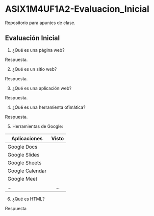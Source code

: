 # ASIX1M4UF1A2-Evaluacion_Inicial

Repositorio para apuntes de clase.

## Evaluación Inicial

1. ¿Qué es una página web?

Respuesta. 

2. ¿Qué es un sitio web?

Respuesta. 

3. ¿Qué es una aplicación web?

Respuesta. 

4. ¿Qué es una herramienta ofimática?

Respuesta.

5. Herramientas de Google:

|Aplicaciones|Visto|
|-------------|:----------:|
|Google Docs|        |
|Google Slides|       |
|Google Sheets|       |
|Google Calendar|       |
|Google Meet|        |
|...|...|

6. ¿Qué es HTML?

Respuesta
